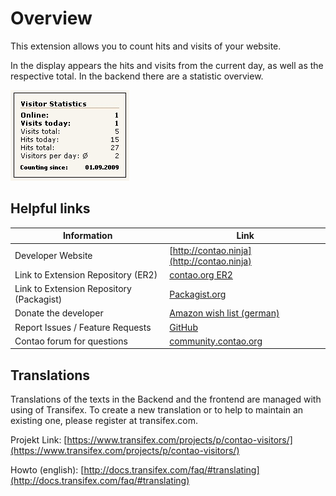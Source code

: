# Overview

This extension allows you to count hits and visits of your website.

In the display appears the hits and visits from the current day, as well as the respective total. 
In the backend there are a statistic overview.

![Visitors Frontend](images/visitors_fe_all-en.jpg)

## Helpful links

Information | Link
----------- | ----
Developer Website | [http://contao.ninja](http://contao.ninja)
Link to Extension Repository (ER2) | [contao.org ER2](https://contao.org/en/extension-list/view/visitors.en.html)
Link to Extension Repository (Packagist) | [Packagist.org](https://packagist.org/packages/bugbuster/visitors)
Donate the developer | [Amazon wish list (german)](http://www.amazon.de/wishlist/26HHEJOU03G76)
Report Issues / Feature Requests | [GitHub](https://github.com/BugBuster1701/visitors/issues)
Contao forum for questions | [community.contao.org](https://community.contao.org/en/forumdisplay.php?143)

## Translations

Translations of the texts in the Backend and the frontend  are managed with using of Transifex. 
To create a new translation or to help to maintain an existing one, please register at transifex.com.

Projekt Link: [https://www.transifex.com/projects/p/contao-visitors/](https://www.transifex.com/projects/p/contao-visitors/)

Howto (english): [http://docs.transifex.com/faq/#translating](http://docs.transifex.com/faq/#translating)

